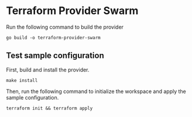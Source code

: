 # Terraform Provider Swarm

Run the following command to build the provider

```shell
go build -o terraform-provider-swarm
```

## Test sample configuration

First, build and install the provider.

```shell
make install
```

Then, run the following command to initialize the workspace and apply the sample configuration.

```shell
terraform init && terraform apply
```
